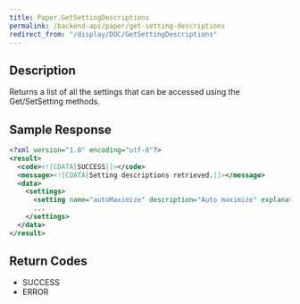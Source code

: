 ```yaml
---
title: Paper.GetSettingDescriptions
permalink: /backend-api/paper/get-setting-descriptions
redirect_from: "/display/DOC/GetSettingDescriptions"
---
```


## Description

Returns a list of all the settings that can be accessed using the Get/SetSetting methods.

## Sample Response

```xml
<?xml version="1.0" encoding="utf-8"?>
<result>
  <code><![CDATA[SUCCESS]]></code>
  <message><![CDATA[Setting descriptions retrieved.]]></message>
  <data>
    <settings>
      <setting name="autoMaximize" description="Auto maximize" explanation="Whether the iPaper window should automatically maximize when opened." type="bool" />
      ...
    </settings>
  </data>
</result>
```

## Return Codes

* SUCCESS
* ERROR